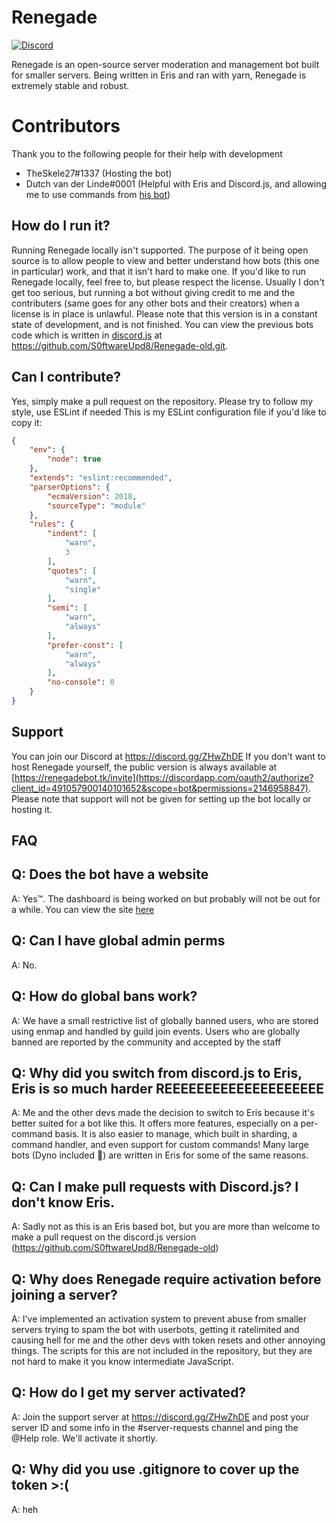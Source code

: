# Renegade

[![Discord](https://img.shields.io/discord/484598254672281602.svg)](https://discord.gg/ZHwZhDE)

Renegade is an open-source server moderation and management bot built for smaller servers.
Being written in Eris and ran with yarn, Renegade is extremely stable and robust.

# Contributors #

Thank you to the following people for their help with development

- TheSkele27#1337 (Hosting the bot)
- Dutch van der Linde#0001 (Helpful with Eris and Discord.js, and allowing me to use commands from [his bot](https://github.com/LOCCouncil/Garnet))

## How do I run it? ##
Running Renegade locally isn't supported. The purpose of it being open source is to allow people to view and better understand how bots (this one in particular) work, and that it isn't hard to make one.
If you'd like to run Renegade locally, feel free to, but please respect the license.
Usually I don't get too serious, but running a bot without giving credit to me and the contributers (same goes for any other bots and their creators) when a license is in place is unlawful.
Please note that this version is in a constant state of development, and is not finished. You can view the previous bots code which is written in [discord.js](https://github.com/discordjs/discord.js) at https://github.com/S0ftwareUpd8/Renegade-old.git.

## Can I contribute? ##
Yes, simply make a pull request on the repository. Please try to follow my style, use ESLint if needed
This is my ESLint configuration file if you'd like to copy it:
```json
{
    "env": {
        "node": true
    },
    "extends": "eslint:recommended",
    "parserOptions": {
        "ecmaVersion": 2018,
        "sourceType": "module"
    },
    "rules": {
        "indent": [
            "warn",
            3
        ],
        "quotes": [
            "warn",
            "single"
        ],
        "semi": [
            "warn",
            "always"
        ],
        "prefer-const": [
            "warn",
            "always"
        ],
        "no-console": 0
    }
}
```

## Support ##

You can join our Discord at https://discord.gg/ZHwZhDE
If you don't want to host Renegade yourself, the public version is always available at [https://renegadebot.tk/invite](https://discordapp.com/oauth2/authorize?client_id=491057900140101652&scope=bot&permissions=2146958847). Please note that support will not be given for setting up the bot locally or hosting it.

## FAQ ##

Q: Does the bot have a website
-
A: Yes™. The dashboard is being worked on but probably will not be out for a while. You can view the site [here](http://beta.renegadebot.tk)

Q: Can I have global admin perms 
-
A: No.

Q: How do global bans work?
-
A: We have a small restrictive list of globally banned users, who are stored using enmap and handled by guild join events. Users who are globally banned are reported by the community and accepted by the staff

Q: Why did you switch from discord.js to Eris, Eris is so much harder REEEEEEEEEEEEEEEEEEEE
-
A: Me and the other devs made the decision to switch to Eris because it's better suited for a bot like this. It offers more features, especially on a per-command basis.
     It is also easier to manage, which built in sharding, a command handler, and even support for custom commands! Many large bots (Dyno included 👀) are written in Eris for some of the same reasons.

Q: Can I make pull requests with Discord.js? I don't know Eris.
-
A: Sadly not as this is an Eris based bot, but you are more than welcome to make a pull request on the discord.js version (https://github.com/S0ftwareUpd8/Renegade-old)

Q: Why does Renegade require activation before joining a server?
-
A: I've implemented an activation system to prevent abuse from smaller servers trying to spam the bot with userbots, getting it ratelimited and causing hell for me and the           other devs with token resets and other annoying things. The scripts for this are not included in the repository, but they are not hard to make it you know intermediate          JavaScript.

Q: How do I get my server activated?
-
A: Join the support server at https://discord.gg/ZHwZhDE and post your server ID and some info in the #server-requests channel and ping the @Help role. We'll activate it            shortly.


Q: Why did you use .gitignore to cover up the token >:(
-
A: heh